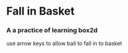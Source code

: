 # Fall in Basket

### A a practice of learning box2d

use arrow keys to allow ball to fall in to basket
